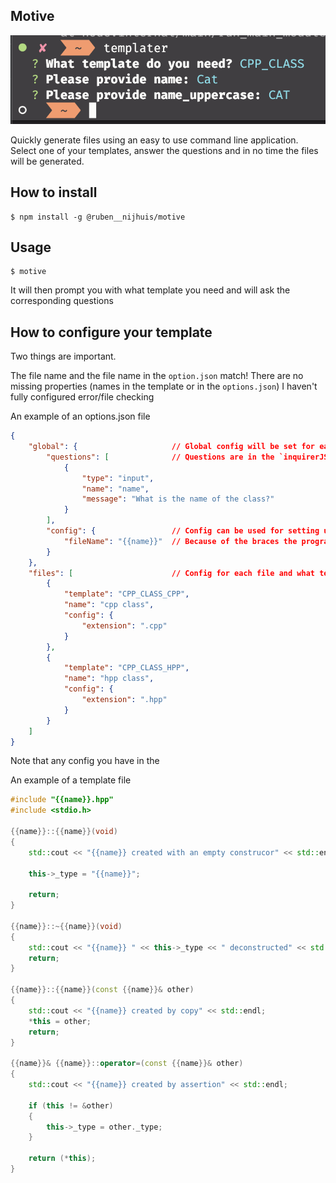 ## Motive

<img src="./assets/terminal-example.png">

<br>

Quickly generate files using an easy to use command line application.
Select one of your templates, answer the questions and in no time the files will be generated.

## How to install
```
$ npm install -g @ruben__nijhuis/motive
```

## Usage
```
$ motive
```

It will then prompt you with what template you need and will ask the corresponding questions

## How to configure your template
Two things are important.

The file name and the file name in the `option.json` match!
There are no missing properties (names in the template or in the `options.json`)
I haven't fully configured error/file checking

An example of an options.json file
```json
{
	"global": {						// Global config will be set for each file
		"questions": [				// Questions are in the `inquirerJS` format
			{
				"type": "input",
				"name": "name",
				"message": "What is the name of the class?"
			}
		],
		"config": {					// Config can be used for setting up the output file name
			"fileName": "{{name}}"	// Because of the braces the program will interpret it as a variable that is already requested
		}
	},
	"files": [						// Config for each file and what template file needs to be used
		{
			"template": "CPP_CLASS_CPP",
			"name": "cpp class",
			"config": {
				"extension": ".cpp"
			}
		},
		{
			"template": "CPP_CLASS_HPP",
			"name": "hpp class",
			"config": {
				"extension": ".hpp"
			}
		}
	]
}

```

Note that any config you have in the 

An example of a template file
```cpp
#include "{{name}}.hpp"
#include <stdio.h>

{{name}}::{{name}}(void)
{
    std::cout << "{{name}} created with an empty construcor" << std::endl;

    this->_type = "{{name}}";

    return;
}

{{name}}::~{{name}}(void)
{
    std::cout << "{{name}} " << this->_type << " deconstructed" << std::endl;
    return;
}

{{name}}::{{name}}(const {{name}}& other)
{
    std::cout << "{{name}} created by copy" << std::endl;
    *this = other;
    return;
}

{{name}}& {{name}}::operator=(const {{name}}& other)
{
    std::cout << "{{name}} created by assertion" << std::endl;

    if (this != &other)
    {
        this->_type = other._type;
    }

    return (*this);
}
```